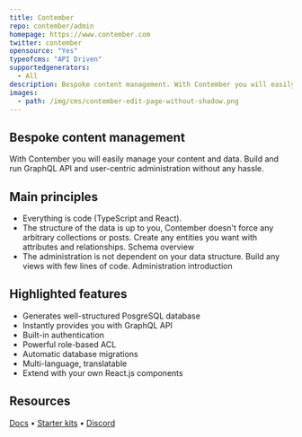 ```yaml
---
title: Contember
repo: contember/admin
homepage: https://www.contember.com
twitter: contember
opensource: "Yes"
typeofcms: "API Driven"
supportedgenerators:
  - All
description: Bespoke content management. With Contember you will easily manage your content and data. Build and run GraphQL API and user-centric administration without any hassle.
images:
  - path: /img/cms/contember-edit-page-without-shadow.png
---
```


## Bespoke content management 

With Contember you will easily manage your content and data. Build and run GraphQL API and user-centric administration without any hassle.

## Main principles

- Everything is code (TypeScript and React).
- The structure of the data is up to you, Contember doesn't force any arbitrary collections or posts. Create any entities you want with attributes and relationships. Schema overview
- The administration is not dependent on your data structure. Build any views with few lines of code. Administration introduction

## Highlighted features

- Generates well-structured PosgreSQL database
- Instantly provides you with GraphQL API
- Built-in authentication
- Powerful role-based ACL
- Automatic database migrations
- Multi-language, translatable
- Extend with your own React.js components

## Resources

[Docs](https://docs.contember.com) • [Starter kits](https://github.com/contember/starter-kits) • [Discord](https://discord.gg/DscBctgvMW)

